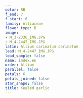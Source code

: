 ```yaml
---
color: RB
f_end: 7
f_start: 6
family: Alliaceae
flower_type: B
image:
- M_3-2336_IMG.JPG
- M_4-2447_IMG.JPG
latin: Allium carinatum carinatum
lead: M_4-2447_IMG.JPG
lead_sample: false
name: index.en
order: Allium
parallel: false
petals: 6
petals_joined: false
star_shape: false
title: Keeled garlic
---
```

